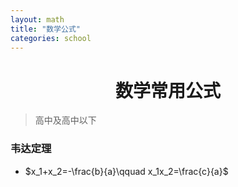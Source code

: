 ```yaml
---
layout: math
title: "数学公式"
categories: school
---
```

# <center>数学常用公式</center>
>高中及高中以下

### 韦达定理
- $x_1+x_2=-\frac{b}{a}\qquad x_1x_2=\frac{c}{a}$
